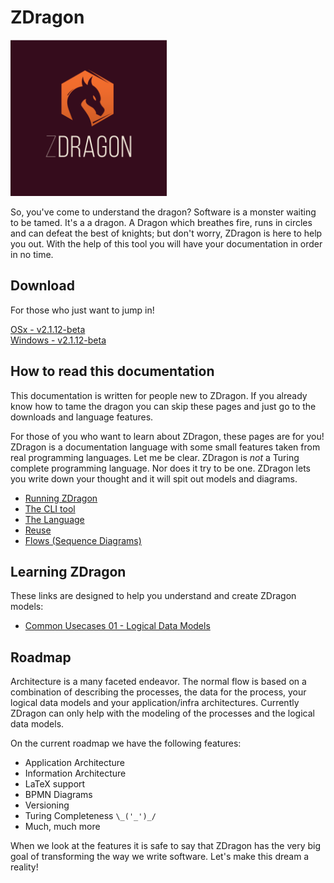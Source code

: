 ﻿# ZDragon

<img src="./assets/logo.jpg" style="width: 250px" />

So, you've come to understand the dragon? Software is a monster waiting to be tamed. It's a a
dragon. A Dragon which breathes fire, runs in circles and can defeat the best of knights; but don't
worry, ZDragon is here to help you out. With the help of this tool you will have your documentation
in order in no time.

## Download

For those who just want to jump in!

[OSx - v2.1.12-beta](https://github.com/Baudin999/ZDragon.NET/releases/download/v2.1.12-beta/ckc)<br />
[Windows - v2.1.12-beta](https://github.com/Baudin999/ZDragon.NET/releases/download/v2.1.12-beta/ckc.exe)

## How to read this documentation

This documentation is written for people new to ZDragon. If you already know how to tame the dragon
you can skip these pages and just go to the downloads and language features.

For those of you who want to learn about ZDragon, these pages are for you! ZDragon is a
documentation language with some small features taken from real programming languages. Let me be
clear. ZDragon is _not_ a Turing complete programming language. Nor does it try to be one. ZDragon
lets you write down your thought and it will spit out models and diagrams.

- [Running ZDragon](./running_zdragon.md)
- [The CLI tool](./cli.html)
- [The Language](./language.html)
- [Reuse](./reuse.html)
- [Flows (Sequence Diagrams)](./flows.html)

## Learning ZDragon

These links are designed to help you understand and create ZDragon models:

- [Common Usecases 01 - Logical Data Models](./common_usecases_01_logical_data_model.md)

## Roadmap

Architecture is a many faceted endeavor. The normal flow is based on a combination of describing the
processes, the data for the process, your logical data models and your application/infra
architectures. Currently ZDragon can only help with the modeling of the processes and the logical
data models.

On the current roadmap we have the following features:

- Application Architecture
- Information Architecture
- LaTeX support
- BPMN Diagrams
- Versioning
- Turing Completeness `\_('_')_/`
- Much, much more

When we look at the features it is safe to say that ZDragon has the very big goal of transforming
the way we write software. Let's make this dream a reality!
